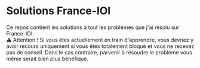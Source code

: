 # Solutions France-IOI
Ce repos contient les solutions à tout les problèmes que j'ai résolu sur France-IOI.<br/>
⚠️ Attention ! Si vous êtes actuellement en train d'apprendre, vous devriez y avoir recours uniquement si vous êtes totalement bloqué et vous ne recevez pas de conseil. Dans le cas contraire, parvenir à résoudre le problème vous même serait bien plus bénéfique.
